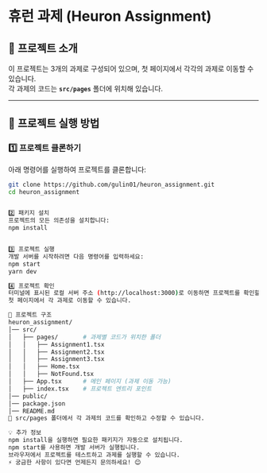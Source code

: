 # 휴런 과제 (Heuron Assignment)

## 📌 프로젝트 소개

이 프로젝트는 3개의 과제로 구성되어 있으며, 첫 페이지에서 각각의 과제로 이동할 수 있습니다.  
각 과제의 코드는 **`src/pages`** 폴더에 위치해 있습니다.

---

## 🚀 프로젝트 실행 방법

### 1️⃣ 프로젝트 클론하기

아래 명령어를 실행하여 프로젝트를 클론합니다:

```sh
git clone https://github.com/gulin01/heuron_assignment.git
cd heuron_assignment


2️⃣ 패키지 설치
프로젝트의 모든 의존성을 설치합니다:
npm install


3️⃣ 프로젝트 실행
개발 서버를 시작하려면 다음 명령어를 입력하세요:
npm start
yarn dev

4️⃣ 프로젝트 확인
터미널에 표시된 로컬 서버 주소 (http://localhost:3000)로 이동하면 프로젝트를 확인할 수 있습니다.
첫 페이지에서 각 과제로 이동할 수 있습니다.

📂 프로젝트 구조
heuron_assignment/
│── src/
│   ├── pages/       # 과제별 코드가 위치한 폴더
│   │   ├── Assignment1.tsx
│   │   ├── Assignment2.tsx
│   │   ├── Assignment3.tsx
│   │   ├── Home.tsx
│   │   ├── NotFound.tsx
│   ├── App.tsx      # 메인 페이지 (과제 이동 가능)
│   ├── index.tsx    # 프로젝트 엔트리 포인트
│── public/
│── package.json
│── README.md
📌 src/pages 폴더에서 각 과제의 코드를 확인하고 수정할 수 있습니다.

💡 추가 정보
npm install을 실행하면 필요한 패키지가 자동으로 설치됩니다.
npm start를 사용하면 개발 서버가 실행됩니다.
브라우저에서 프로젝트를 테스트하고 과제를 실행할 수 있습니다.
⚡ 궁금한 사항이 있다면 언제든지 문의하세요! 😊
```

